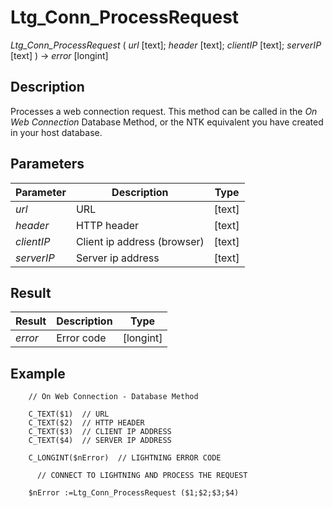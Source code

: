 ﻿ <!--
    Ltg_Conn_ProcessRequest( url [text]; header [text]; clientIP [text]; serverIP [text] ) -> error [longint]    
    
    Processes a web connection request.
 -->
 
# Ltg_Conn_ProcessRequest

*Ltg_Conn_ProcessRequest* ( _url_ [text]; _header_ [text]; _clientIP_ [text]; _serverIP_ [text] ) -> _error_ [longint] 

## Description

Processes a web connection request. This method can be called in the _On Web Connection_ Database Method, or the NTK equivalent you have created in your host database.

## Parameters

 Parameter     | Description                                    | Type
------------   |-------------                                   |-------------
*url*          | URL                                            | [text]
*header*       | HTTP header                                    | [text]
*clientIP*     | Client ip address (browser)                    | [text]
*serverIP*     | Server ip address                              | [text]

## Result

 Result        | Description                       | Type
------------   |-------------                      |-------------
*error*        | Error code                        | [longint]

## Example

```4d
    // On Web Connection - Database Method
      
    C_TEXT($1)  // URL
    C_TEXT($2)  // HTTP HEADER
    C_TEXT($3)  // CLIENT IP ADDRESS
    C_TEXT($4)  // SERVER IP ADDRESS
    
    C_LONGINT($nError)  // LIGHTNING ERROR CODE
    
      // CONNECT TO LIGHTNING AND PROCESS THE REQUEST
    
    $nError :=Ltg_Conn_ProcessRequest ($1;$2;$3;$4)
```
